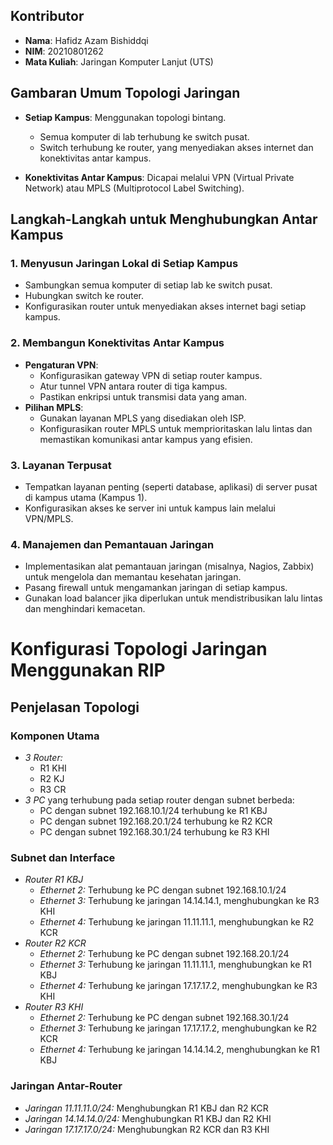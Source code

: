 ## Kontributor
- **Nama**: Hafidz Azam Bishiddqi
- **NIM**: 20210801262
- **Mata Kuliah**: Jaringan Komputer Lanjut (UTS)

## Gambaran Umum Topologi Jaringan

- **Setiap Kampus**: Menggunakan topologi bintang.
  - Semua komputer di lab terhubung ke switch pusat.
  - Switch terhubung ke router, yang menyediakan akses internet dan konektivitas antar kampus.

- **Konektivitas Antar Kampus**: Dicapai melalui VPN (Virtual Private Network) atau MPLS (Multiprotocol Label Switching).

## Langkah-Langkah untuk Menghubungkan Antar Kampus

### 1. **Menyusun Jaringan Lokal di Setiap Kampus**
   - Sambungkan semua komputer di setiap lab ke switch pusat.
   - Hubungkan switch ke router.
   - Konfigurasikan router untuk menyediakan akses internet bagi setiap kampus.

### 2. **Membangun Konektivitas Antar Kampus**
   - **Pengaturan VPN**:
     - Konfigurasikan gateway VPN di setiap router kampus.
     - Atur tunnel VPN antara router di tiga kampus.
     - Pastikan enkripsi untuk transmisi data yang aman.
   - **Pilihan MPLS**:
     - Gunakan layanan MPLS yang disediakan oleh ISP.
     - Konfigurasikan router MPLS untuk memprioritaskan lalu lintas dan memastikan komunikasi antar kampus yang efisien.

### 3. **Layanan Terpusat**
   - Tempatkan layanan penting (seperti database, aplikasi) di server pusat di kampus utama (Kampus 1).
   - Konfigurasikan akses ke server ini untuk kampus lain melalui VPN/MPLS.

### 4. **Manajemen dan Pemantauan Jaringan**
   - Implementasikan alat pemantauan jaringan (misalnya, Nagios, Zabbix) untuk mengelola dan memantau kesehatan jaringan.
   - Pasang firewall untuk mengamankan jaringan di setiap kampus.
   - Gunakan load balancer jika diperlukan untuk mendistribusikan lalu lintas dan menghindari kemacetan.


# Konfigurasi Topologi Jaringan Menggunakan RIP

## Penjelasan Topologi

### Komponen Utama

- *3 Router:*
  - R1 KHI
  - R2 KJ
  - R3 CR
- *3 PC* yang terhubung pada setiap router dengan subnet berbeda:
  - PC dengan subnet 192.168.10.1/24 terhubung ke R1 KBJ
  - PC dengan subnet 192.168.20.1/24 terhubung ke R2 KCR
  - PC dengan subnet 192.168.30.1/24 terhubung ke R3 KHI

### Subnet dan Interface

- *Router R1 KBJ*
  - *Ethernet 2:* Terhubung ke PC dengan subnet 192.168.10.1/24
  - *Ethernet 3:* Terhubung ke jaringan 14.14.14.1, menghubungkan ke R3 KHI
  - *Ethernet 4:* Terhubung ke jaringan 11.11.11.1, menghubungkan ke R2 KCR
- *Router R2 KCR*
  - *Ethernet 2:* Terhubung ke PC dengan subnet 192.168.20.1/24
  - *Ethernet 3:* Terhubung ke jaringan 11.11.11.1, menghubungkan ke R1 KBJ
  - *Ethernet 4:* Terhubung ke jaringan 17.17.17.2, menghubungkan ke R3 KHI
- *Router R3 KHI*
  - *Ethernet 2:* Terhubung ke PC dengan subnet 192.168.30.1/24
  - *Ethernet 3:* Terhubung ke jaringan 17.17.17.2, menghubungkan ke R2 KCR
  - *Ethernet 4:* Terhubung ke jaringan 14.14.14.2, menghubungkan ke R1 KBJ

### Jaringan Antar-Router

- *Jaringan 11.11.11.0/24:* Menghubungkan R1 KBJ dan R2 KCR
- *Jaringan 14.14.14.0/24:* Menghubungkan R1 KBJ dan R2 KHI
- *Jaringan 17.17.17.0/24:* Menghubungkan R2 KCR dan R3 KHI
